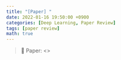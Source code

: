 ```yaml
---
title: "[Paper] "
date: 2022-01-16 19:50:00 +0900
categories: [Deep Learning, Paper Review]
tags: [paper review]
math: true
---
```


> 📎 Paper: <>

<br>
